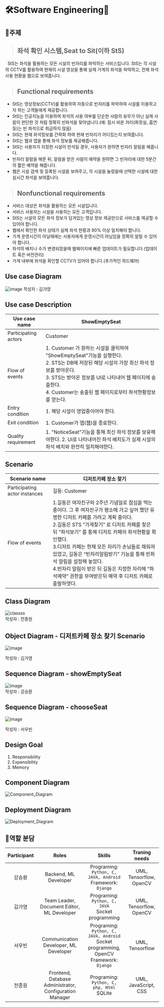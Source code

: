 # 🛠️Software Engineering🧰

## 📖주제
> ## 좌석 확인 시스템,Seat to Sit(이하 StS)  
&nbsp; StS는 좌석을 활용하는 모든 시설의 빈자리를 파악하는 서비스입니다. StS는 각 시설의 CCTV를 활용하여 현재의 시설 영상을 통해 실제 가게의 좌석을 파악하고, 전체 좌석 사용 현황을 웹으로 보여줍니다.  

> ## Functional requirements  
* StS는 영상정보(CCTV)를 활용하여 자동으로 빈자리를 파악하여 시설를 이용하고자 하는 고객들에게 제공합니다.
* StS는 인공지능을 이용하여 좌석의 사용 여부를 단순한 사람의 유무가 아닌 실제 사람이 판단한 것 처럼 정확히 빈좌석을 찾아냅니다.(예: 잠시 비운 자리(화장실, 흡연 등)는 빈 좌석으로 취급하지 않음)
* StS는 현재 좌석정보를 간략화 하여 현재 빈자리가 어디있는지 보여줍니다.
* StS는 웹과 앱을 통해 좌석 정보를 제공해줍니다.
* StS는 사용자가 지정한 시설이 만석일 경우, 사용자가 원하면 빈자리 알림을 해줍니다.
* 빈자리 알람을 해준 뒤, 알람을 받은 사람이 예약을 원하면 그 빈자리에 대한 5분간의 짧은 예약을 해줍니다.
* 웹은 시설 검색 및 등록된 시설을 보여주고, 각 시설을 눌렀을때 선택한 시설에 대한 실시간 좌석을 보여줍니다.  

> ## Nonfunctional requirements  
* 서비스 대상은 좌석을 활용하는 모든 시설입니다.  
* 서비스 사용자는 시설을 사용하는 모든 고객입니다.  
* StS는 시설의 모든 좌석 정보가 담겨있는 영상 정보 제공만으로 서비스를 제공할 수 있어야 합니다.  
* 웹에서 확인한 좌석 상태가 실제 좌석 현황과 90% 이상 일치해야 합니다.  
* 가게 운영시간이 아닐때에는 사용자에게 운영시간이 아님임을 정확히 알릴 수 있어야 합니다.  
* 좌석의 배치나 수가 변경되었을때 웹페이지에 빠른 업데이트가 필요합니다.(업데이트 혹은 버전관리)  
* 가게 내부에 좌석을 확인할 CCTV가 있어야 합니다.(추가적인 하드웨어)  
  
## Use case Diagram  
![image](https://user-images.githubusercontent.com/62061144/95937229-43863080-0e12-11eb-8bbb-7c49d7e344a7.png)
작성자 : 김가영
## Use case Description  
  
Use case name | ShowEmptySeat
-- | --
Participating actors | Customer
Flow of events | 1. Customer 가 원하는 시설을 클릭하여 "ShowEmptySeat"기능을 실행한다.<br/>                2. STS는 DB에 저장된 해당 시설의 가장 최신 좌석 정보를 받아온다.<br/>                3. STS는 받아온 정보를 UI로 나타내어 웹 페이지에 송출한다.<br/>   4. Customer는 송출된 웹 페이지로부터 좌석현황정보를 얻는다.
Entry condition | 1. 해당 시설이 영업중이어야 한다.
Exit condition | 1. Customer가 앱(웹)을   종료한다.
Quality requirement | 1. "NoticeSeat"기능을 통해 최신 좌석 정보를 보유해야한다.   2. UI로 나타내어진 좌석 배치도가 실제 시설의 좌석 배치와 완전히 일치해야한다.
   
## Scenario  
Scenario   name | 디저트카페 장소 찾기
-- | --
Participating   actor instances | 길동: Customer
Flow   of events | 1.길동은 여자친구와 2주년 기념일로 점심을 먹는 중이다. 그 후 여자친구가 평소에 가고 싶어 했던 유명한 디저트 카페를 가려고 계획 중이다.<br/>   2.길동은 STS ”가게찾기” 로 디저트 카페를 찾은 뒤 “좌석보기” 를 통해 디저트 카페의 좌석현황을 확인했다.<br/>   3.디저트 카페는 현재 모든 자리가 손님들로 채워져 있었고, 길동은   “빈자리알림받기” 기능을 통해 빈좌석 알림을 설정해 놓았다.<br/>   4.빈자리 알림이 받은 뒤 길동은 지정한 자리에 “좌석예약” 권한을 부여받은뒤 예약 후 디저트 카페로 출발하엿다.  

## Class Diagram  
![classss](https://user-images.githubusercontent.com/54730375/95938666-4df5f980-0e15-11eb-8c2f-5018563a4be6.PNG)   
작성자 : 전종원
## Object Diagram - 디저트카페 장소 찾기 Scenario
![image](https://user-images.githubusercontent.com/62061144/95937108-fbffa480-0e11-11eb-9346-1d1d5f362a45.png)

작성자 : 김가영

## Sequence Diagram - showEmptySeat
![image](https://user-images.githubusercontent.com/46666296/95870480-7e9f4a00-0da7-11eb-91c9-3f1d95df7dbe.png)  
작성자 : 강승환
## Sequence Diagram - chooseSeat
![image](https://user-images.githubusercontent.com/46666296/95870553-95de3780-0da7-11eb-835d-bee4f33a6777.png)

작성자 : 서우빈  

## Design Goal
1. Responsibility
2. Expensibility
3. Memory

## Component Diagram
![Component_Diagram](https://user-images.githubusercontent.com/62061144/100607368-34215f00-334e-11eb-8549-4b3de1d94d05.jpg)

## Deployment Diagram
![Deployment_Diagram](https://user-images.githubusercontent.com/62061144/100607355-308dd800-334e-11eb-9fed-1bca288585f2.jpg)


## 🤝역할 분담
| Participant | Roles | Skills | Traning needs |
|:---:|:---:|:---:|:---:|
|강승환| Backend, ML Developer | Programing: `Python, C, JAVA, Android`<br/>Framework: `Django` | UML, Tensorflow, OpenCV |
|김가영| Team Leader, Document Editor, ML Developer | Programing: `Python, C, JAVA`<br/>Socket programming | UML, Tensorflow, OpenCV |
|서우빈| Communication Developer, ML Developer | Programing: `Python, C, JAVA, Android` <br/>Socket programming, OpenCV <br/>Framework: `Django` | UML, Tensorflow |
|전종원| Frontend, Database Administrator, Configuration Manager| Programing: `Python, C, php, Html` <br/>SQLite | UML, JavaScript, CSS |
